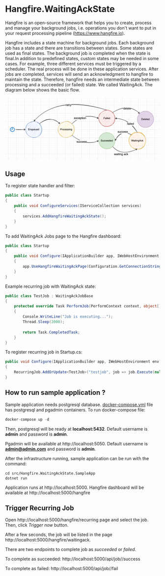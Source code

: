 # Hangfire.WaitingAckState
Hangfire is an open-source framework that helps you to create, process and manage your background jobs, i.e. operations you don't want to put in your request processing pipeline (https://www.hangfire.io).

Hangfire includes a state machine for background jobs. Each background job has a state and there are transitions between states. Some states are used as final states. The background job is completed when the state is final.In addition to predefined states, custom states may be needed in some cases. For example, three different services must be triggered by a scheduler. The real process will be done in these application services. After jobs are completed, services will send an acknowledgment to hangfire to maintain the state. Therefore, hangfire needs an intermediate state between processing and a succeeded (or failed) state. We called WaitingAck. The diagram below shows the basic flow.

![Hangfire state diagram with WaitingAck state](assets/diagram.png)

## Usage

To register state handler and filter:

```cs
public class Startup
{
    public void ConfigureServices(IServiceCollection services)
    {
        services.AddHangfireWaitingAckState();
    }
}
```

To add WaitingAck Jobs page to the Hangfire dashboard:

```cs
public class Startup
{
    public void Configure(IApplicationBuilder app, IWebHostEnvironment env)
    {
        app.UseHangfireWaitingAckPage(Configuration.GetConnectionString("DefaultConnection"));
    }
}
```

Example recurring job with WaitingAck state:

```cs
public class TestJob : WaitingAckJobBase
{
    protected override Task PerformJob(PerformContext context, object[] args)
    {
        Console.WriteLine("Job is executing...");
        Thread.Sleep(2000);

        return Task.CompletedTask;
    }
}
```

To register recurring job in Startup.cs:
```cs
public void Configure(IApplicationBuilder app, IWebHostEnvironment env)
{
    RecurringJob.AddOrUpdate<TestJob>("testjob", job => job.Execute(null, null), Cron.Never);
}
```

## How to run sample application ?

Sample application needs postgresql database. [docker-compose.yml](docker-compose.yml) file has postgresql and pgadmin containers. To run docker-compose file:

```cs
docker-compose up -d
```

Then, postgresql will be ready at **localhost:5432**. Default username is **admin** and password is **admin**.

Pgadmin will be available at http://localhost:5050. Default username is **admin@admin.com** and password is **admin**.

After the infrastructure running, sample application can be run with the command:


```
cd src/Hangfire.WaitingAckState.SampleApp
dotnet run
```

Application runs at http://localhost:5000. Hangfire dashboard will be available at http://localhost:5000/hangfire

## Trigger Recurring Job

Open http://localhost:5000/hangfire/recurring page and select the job. Then, click *Trigger now* button.

After a few seconds, the job will be listed in the page http://localhost:5000/hangfire/waitingack.

There are two endpoints to complete job as *succeeded* or *failed*.

To complete as succeeded: http://localhost:5000/api/job/<jobId>/success

To complete as failed: http://localhost:5000/api/job/<jobId>/fail
